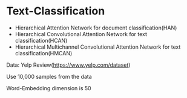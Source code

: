 # Text-Classification

* Hierarchical Attention Network for document classification(HAN)
* Hierarchical Convolutional Attention Network for text classification(HCAN)
* Hierarchical Multichannel Convolutional Attention Network for text classification(HMCAN)

Data: Yelp Review(https://www.yelp.com/dataset)

Use 10,000 samples from the data

Word-Embedding dimension is 50

